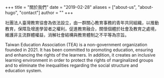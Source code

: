 +++
title = "關於我們"
date = "2019-02-28"
aliases = ["about-us", "about-hugo", "contact"]
author = ""
+++

社團法人臺灣教育協會為依法設立，由一群關心教育事務的青年共同組織，以推動教育，保障及增進學習者之權利，促進教育融合，關懷個體於社會及教育之處境，維護非主流群體權益，消解社會結構與教育體制之不平等為宗旨。

Taiwan Education Association (TEA) is a non-government organization
founded in 2021. It has been committed to promoting education, ensuring and enhancing the rights of the learners. In addition, it creates an inclusive learning environment in order to protect the rights of marginalized groups and to eliminate the inequalities regarding the social structure and education system.
